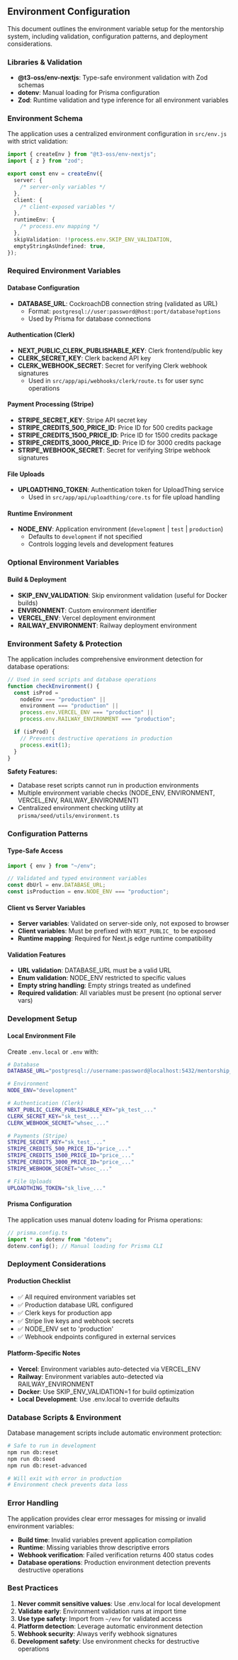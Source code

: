 ## Environment Configuration

This document outlines the environment variable setup for the mentorship system, including validation, configuration patterns, and deployment considerations.

### Libraries & Validation

- **@t3-oss/env-nextjs**: Type-safe environment validation with Zod schemas
- **dotenv**: Manual loading for Prisma configuration
- **Zod**: Runtime validation and type inference for all environment variables

### Environment Schema

The application uses a centralized environment configuration in `src/env.js` with strict validation:

```ts
import { createEnv } from "@t3-oss/env-nextjs";
import { z } from "zod";

export const env = createEnv({
  server: {
    /* server-only variables */
  },
  client: {
    /* client-exposed variables */
  },
  runtimeEnv: {
    /* process.env mapping */
  },
  skipValidation: !!process.env.SKIP_ENV_VALIDATION,
  emptyStringAsUndefined: true,
});
```

### Required Environment Variables

#### Database Configuration

- **DATABASE_URL**: CockroachDB connection string (validated as URL)
  - Format: `postgresql://user:password@host:port/database?options`
  - Used by Prisma for database connections

#### Authentication (Clerk)

- **NEXT_PUBLIC_CLERK_PUBLISHABLE_KEY**: Clerk frontend/public key
- **CLERK_SECRET_KEY**: Clerk backend API key
- **CLERK_WEBHOOK_SECRET**: Secret for verifying Clerk webhook signatures
  - Used in `src/app/api/webhooks/clerk/route.ts` for user sync operations

#### Payment Processing (Stripe)

- **STRIPE_SECRET_KEY**: Stripe API secret key
- **STRIPE_CREDITS_500_PRICE_ID**: Price ID for 500 credits package
- **STRIPE_CREDITS_1500_PRICE_ID**: Price ID for 1500 credits package
- **STRIPE_CREDITS_3000_PRICE_ID**: Price ID for 3000 credits package
- **STRIPE_WEBHOOK_SECRET**: Secret for verifying Stripe webhook signatures

#### File Uploads

- **UPLOADTHING_TOKEN**: Authentication token for UploadThing service
  - Used in `src/app/api/uploadthing/core.ts` for file upload handling

#### Runtime Environment

- **NODE_ENV**: Application environment (`development` | `test` | `production`)
  - Defaults to `development` if not specified
  - Controls logging levels and development features

### Optional Environment Variables

#### Build & Deployment

- **SKIP_ENV_VALIDATION**: Skip environment validation (useful for Docker builds)
- **ENVIRONMENT**: Custom environment identifier
- **VERCEL_ENV**: Vercel deployment environment
- **RAILWAY_ENVIRONMENT**: Railway deployment environment

### Environment Safety & Protection

The application includes comprehensive environment detection for database operations:

```ts
// Used in seed scripts and database operations
function checkEnvironment() {
  const isProd =
    nodeEnv === "production" ||
    environment === "production" ||
    process.env.VERCEL_ENV === "production" ||
    process.env.RAILWAY_ENVIRONMENT === "production";

  if (isProd) {
    // Prevents destructive operations in production
    process.exit(1);
  }
}
```

**Safety Features:**

- Database reset scripts cannot run in production environments
- Multiple environment variable checks (NODE_ENV, ENVIRONMENT, VERCEL_ENV, RAILWAY_ENVIRONMENT)
- Centralized environment checking utility at `prisma/seed/utils/environment.ts`

### Configuration Patterns

#### Type-Safe Access

```ts
import { env } from "~/env";

// Validated and typed environment variables
const dbUrl = env.DATABASE_URL;
const isProduction = env.NODE_ENV === "production";
```

#### Client vs Server Variables

- **Server variables**: Validated on server-side only, not exposed to browser
- **Client variables**: Must be prefixed with `NEXT_PUBLIC_` to be exposed
- **Runtime mapping**: Required for Next.js edge runtime compatibility

#### Validation Features

- **URL validation**: DATABASE_URL must be a valid URL
- **Enum validation**: NODE_ENV restricted to specific values
- **Empty string handling**: Empty strings treated as undefined
- **Required validation**: All variables must be present (no optional server vars)

### Development Setup

#### Local Environment File

Create `.env.local` or `.env` with:

```bash
# Database
DATABASE_URL="postgresql://username:password@localhost:5432/mentorship_dev"

# Environment
NODE_ENV="development"

# Authentication (Clerk)
NEXT_PUBLIC_CLERK_PUBLISHABLE_KEY="pk_test_..."
CLERK_SECRET_KEY="sk_test_..."
CLERK_WEBHOOK_SECRET="whsec_..."

# Payments (Stripe)
STRIPE_SECRET_KEY="sk_test_..."
STRIPE_CREDITS_500_PRICE_ID="price_..."
STRIPE_CREDITS_1500_PRICE_ID="price_..."
STRIPE_CREDITS_3000_PRICE_ID="price_..."
STRIPE_WEBHOOK_SECRET="whsec_..."

# File Uploads
UPLOADTHING_TOKEN="sk_live_..."
```

#### Prisma Configuration

The application uses manual dotenv loading for Prisma operations:

```ts
// prisma.config.ts
import * as dotenv from "dotenv";
dotenv.config(); // Manual loading for Prisma CLI
```

### Deployment Considerations

#### Production Checklist

- ✅ All required environment variables set
- ✅ Production database URL configured
- ✅ Clerk keys for production app
- ✅ Stripe live keys and webhook secrets
- ✅ NODE_ENV set to 'production'
- ✅ Webhook endpoints configured in external services

#### Platform-Specific Notes

- **Vercel**: Environment variables auto-detected via VERCEL_ENV
- **Railway**: Environment variables auto-detected via RAILWAY_ENVIRONMENT
- **Docker**: Use SKIP_ENV_VALIDATION=1 for build optimization
- **Local Development**: Use .env.local to override defaults

### Database Scripts & Environment

Database management scripts include automatic environment protection:

```bash
# Safe to run in development
npm run db:reset
npm run db:seed
npm run db:reset-advanced

# Will exit with error in production
# Environment check prevents data loss
```

### Error Handling

The application provides clear error messages for missing or invalid environment variables:

- **Build time**: Invalid variables prevent application compilation
- **Runtime**: Missing variables throw descriptive errors
- **Webhook verification**: Failed verification returns 400 status codes
- **Database operations**: Production environment detection prevents destructive operations

### Best Practices

1. **Never commit sensitive values**: Use .env.local for local development
2. **Validate early**: Environment validation runs at import time
3. **Use type safety**: Import from `~/env` for validated access
4. **Platform detection**: Leverage automatic environment detection
5. **Webhook security**: Always verify webhook signatures
6. **Development safety**: Use environment checks for destructive operations
